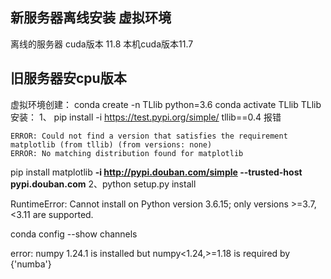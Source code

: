 ## 新服务器离线安装 虚拟环境
离线的服务器 cuda版本 11.8
本机cuda版本11.7




## 旧服务器安cpu版本
虚拟环境创建：
conda create -n TLlib python=3.6
conda activate TLlib
TLlib安装：
1、
pip install -i https://test.pypi.org/simple/ tllib==0.4
报错
```
ERROR: Could not find a version that satisfies the requirement matplotlib (from tllib) (from versions: none)
ERROR: No matching distribution found for matplotlib
```
pip install matplotlib **-i http://pypi.douban.com/simple --trusted-host pypi.douban.com**
2、python setup.py install

RuntimeError: Cannot install on Python version 3.6.15; only versions >=3.7,<3.11 are supported.

conda config --show channels



error: numpy 1.24.1 is installed but numpy<1.24,>=1.18 is required by {'numba'}
